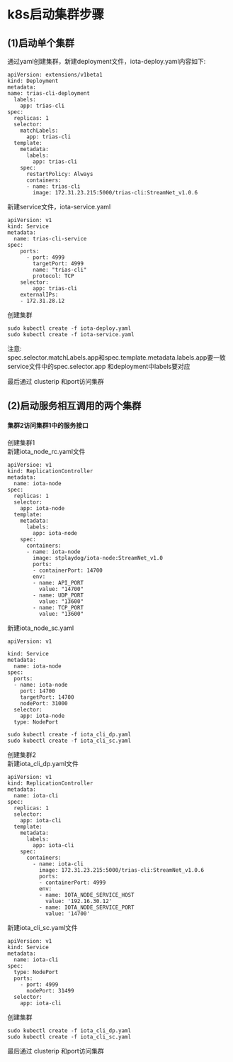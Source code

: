 # k8s启动集群步骤  

## (1)启动单个集群

通过yaml创建集群，新建deployment文件，iota-deploy.yaml内容如下:
```
apiVersion: extensions/v1beta1
kind: Deployment
metadata:
name: trias-cli-deployment
  labels:
    app: trias-cli
spec:
  replicas: 1
  selector:
    matchLabels:
      app: trias-cli
  template:
    metadata:
      labels:
        app: trias-cli
    spec:
      restartPolicy: Always
      containers:
      - name: trias-cli
        image: 172.31.23.215:5000/trias-cli:StreamNet_v1.0.6 
```  
新建service文件，iota-service.yaml  
```
apiVersion: v1
kind: Service
metadata:
  name: trias-cli-service
spec:
    ports:
      - port: 4999
        targetPort: 4999
        name: "trias-cli"
        protocol: TCP
    selector:
        app: trias-cli
    externalIPs:
    - 172.31.28.12
```  
创建集群  
```
sudo kubectl create -f iota-deploy.yaml  
sudo kubectl create -f iota-service.yaml
```  
注意:  
spec.selector.matchLabels.app和spec.template.metadata.labels.app要一致  
service文件中的spec.selector.app 和deployment中labels要对应  

最后通过 clusterip 和port访问集群

## (2)启动服务相互调用的两个集群
#### 集群2访问集群1中的服务接口  
创建集群1  
新建iota_node_rc.yaml文件
```
apiVersioe: v1
kind: ReplicationController
metadata:
  name: iota-node
spec:
  replicas: 1
  selector:
    app: iota-node
  template:
    metadata:
      labels:
        app: iota-node
    spec:
      containers:
      - name: iota-node
        image: stplaydog/iota-node:StreamNet_v1.0
        ports:
        - containerPort: 14700
        env:
        - name: API_PORT
          value: "14700"
        - name: UDP_PORT
          value: "13600"
        - name: TCP_PORT
          value: "13600"
```  
新建iota_node_sc.yaml
```
apiVersion: v1

kind: Service
metadata:
  name: iota-node
spec:
  ports:
  - name: iota-node
    port: 14700
    targetPort: 14700
    nodePort: 31000
  selector:
    app: iota-node
  type: NodePort
```  
```
sudo kubectl create -f iota_cli_dp.yaml  
sudo kubectl create -f iota_cli_sc.yaml
```  
创建集群2  
新建iota_cli_dp.yaml文件  
```
apiVersion: v1
kind: ReplicationController
metadata:
  name: iota-cli
spec:
  replicas: 1
  selector:
    app: iota-cli
  template:
    metadata:
      labels:
        app: iota-cli
    spec:
      containers:
        - name: iota-cli
          image: 172.31.23.215:5000/trias-cli:StreamNet_v1.0.6
          ports:
          - containerPort: 4999
          env:
          - name: IOTA_NODE_SERVICE_HOST
            value: '192.16.30.12'
          - name: IOTA_NODE_SERVICE_PORT
            value: '14700'
```  
新建iota_cli_sc.yaml文件  
```
apiVersion: v1
kind: Service
metadata:
  name: iota-cli
spec:
  type: NodePort
  ports:
    - port: 4999
      nodePort: 31499
  selector:
    app: iota-cli
```  
创建集群  
```
sudo kubectl create -f iota_cli_dp.yaml  
sudo kubectl create -f iota_cli_sc.yaml
```  

最后通过 clusterip 和port访问集群
